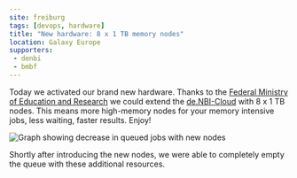 ```yaml
---
site: freiburg
tags: [devops, hardware]
title: "New hardware: 8 x 1 TB memory nodes"
location: Galaxy Europe
supporters:
 - denbi
 - bmbf
---
```


Today we activated our brand new hardware. Thanks to the [Federal Ministry of Education and Research](https://www.bmbf.de/en/) we could extend the
[de.NBI-Cloud](https://www.denbi.de/cloud) with 8 x 1 TB nodes. This means more high-memory nodes for your memory intensive jobs, less waiting, faster results.
Enjoy!

![Graph showing decrease in queued jobs with new nodes](/assets/media/2019-01-09-new-nodes.png)

Shortly after introducing the new nodes, we were able to completely empty the queue with these additional resources.
